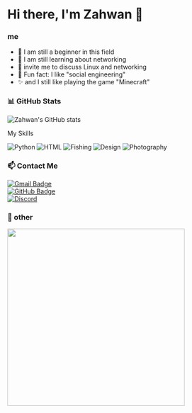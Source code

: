 # Hi there, I'm Zahwan 👋  

### me
- 🔭 I am still a beginner in this field  
- 🌱 I am still learning about networking   
- 💬 invite me to discuss Linux and networking
- 🎲 Fun fact: I like "social engineering"
- ✨ and I still like playing the game "Minecraft"

### 📊 GitHub Stats  
![Zahwan's GitHub stats](https://github-readme-stats.vercel.app/api?username=Empy-ai09&show_icons=true&theme=tokyonight) 

 My Skills

![Python](https://img.shields.io/badge/Python-12%25-red)
![HTML](https://img.shields.io/badge/HTML-60%25-orange)
![Fishing](https://img.shields.io/badge/Fishing-80%25-green)
![Design](https://img.shields.io/badge/Design-30%25-blue)
![Photography](https://img.shields.io/badge/Photography-93%25-purple)

### 📫 Contact Me  
[![Gmail Badge](https://img.shields.io/badge/-Email-red?style=flat-square&logo=Gmail&logoColor=white)](mailto:your-email@gmail.com)  
[![GitHub Badge](https://img.shields.io/badge/-GitHub-black?style=flat-square&logo=GitHub&logoColor=white)](https://github.com/Empy-ai09) <br>
[![Discord](https://img.shields.io/badge/Discord-zahwan.com5865F2?style=for-the-badge&logo=discord&logoColor=white)](https://discord.com/users/1260786021268721684)

### 💫 other
<img src="https://media1.giphy.com/media/v1.Y2lkPTc5MGI3NjExMnh1cHJhZ254OTd2ZnF3Z25vODUwNG5tM3I5czYxOTEzdmt4ZXBrMSZlcD12MV9pbnRlcm5hbF9naWZfYnlfaWQmY3Q9Zw/ckr4W2ppxPBeIF8dx4/giphy.gif" width="400">


<!---
Empy-ai09/Empy-ai09 is a ✨ special ✨ repository because its `README.md` (this file) appears on your GitHub profile.
You can click the Preview link to take a look at your changes.
--->
